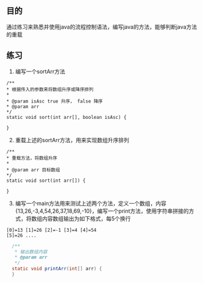 ## 目的
通过练习来熟悉并使用java的流程控制语法，编写java的方法，能够判断java方法的重载

## 练习
1. 编写一个sortArr方法
```
/**
* 根据传入的参数来将数组升序或降序排列
*
* @param isAsc true 升序， false 降序
* @param arr
*/
static void sort(int arr[], boolean isAsc) {

}
```
2. 重载上述的sortArr方法，用来实现数组升序排列
```
/**
* 重载方法，将数组升序
*
* @param arr 目标数组
*/
static void sort(int arr[]) {

}
```
3. 编写一个main方法用来测试上述两个方法，定义一个数组，内容 {13,26,-3,4,54,26,37,18,69,-10}，编写一个print方法，使用字符串拼接的方式，将数组内容数组输出为如下格式，每5个换行
```
[0]=13 [1]=26 [2]=-1 [3]=4 [4]=54
[5]=26 ....
```

```java
  /**
   * 输出数组内容
   * @param arr
   */
  static void printArr(int[] arr) { 
  }
```